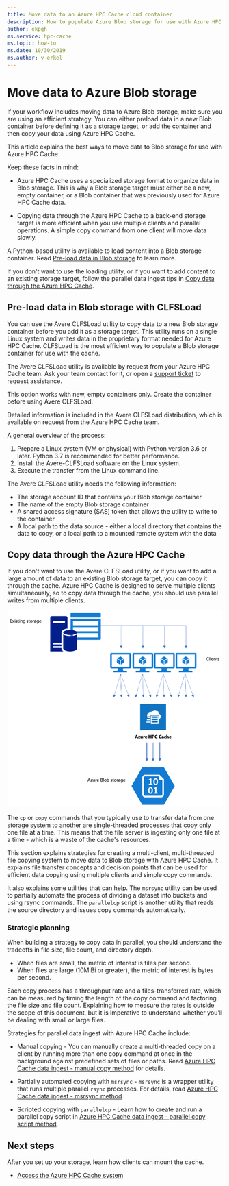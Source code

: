 ```yaml
---
title: Move data to an Azure HPC Cache cloud container 
description: How to populate Azure Blob storage for use with Azure HPC Cache
author: ekpgh
ms.service: hpc-cache
ms.topic: how-to
ms.date: 10/30/2019
ms.author: v-erkel
---
```


# Move data to Azure Blob storage

If your workflow includes moving data to Azure Blob storage, make sure you are using an efficient strategy. You can either preload data in a new Blob container before defining it as a storage target, or add the container and then copy your data using Azure HPC Cache.

This article explains the best ways to move data to Blob storage for use with Azure HPC Cache.

Keep these facts in mind:

* Azure HPC Cache uses a specialized storage format to organize data in Blob storage. This is why a Blob storage target must either be a new, empty container, or a Blob container that was previously used for Azure HPC Cache data.

* Copying data through the Azure HPC Cache to a back-end storage target is more efficient when you use multiple clients and parallel operations. A simple copy command from one client will move data slowly.

A Python-based utility is available to load content into a Blob storage container. Read [Pre-load data in Blob storage](#pre-load-data-in-blob-storage-with-clfsload) to learn more.

If you don't want to use the loading utility, or if you want to add content to an existing storage target, follow the parallel data ingest tips in [Copy data through the Azure HPC Cache](#copy-data-through-the-azure-hpc-cache).

## Pre-load data in Blob storage with CLFSLoad

You can use the Avere CLFSLoad utility to copy data to a new Blob storage container before you add it as a storage target. This utility runs on a single Linux system and writes data in the proprietary format needed for Azure HPC Cache. CLFSLoad is the most efficient way to populate a Blob storage container for use with the cache.

The Avere CLFSLoad utility is available by request from your Azure HPC Cache team. Ask your team contact for it, or open a [support ticket](hpc-cache-support-ticket.md) to request assistance.

This option works with new, empty containers only. Create the container before using Avere CLFSLoad.

Detailed information is included in the Avere CLFSLoad distribution, which is available on request from the Azure HPC Cache team.

A general overview of the process:

1. Prepare a Linux system (VM or physical) with Python version 3.6 or later. Python 3.7 is recommended for better performance.
1. Install the Avere-CLFSLoad software on the Linux system.
1. Execute the transfer from the Linux command line.

The Avere CLFSLoad utility needs the following information:

* The storage account ID that contains your Blob storage container
* The name of the empty Blob storage container
* A shared access signature (SAS) token that allows the utility to write to the container
* A local path to the data source - either a local directory that contains the data to copy, or a local path to a mounted remote system with the data

## Copy data through the Azure HPC Cache

If you don't want to use the Avere CLFSLoad utility, or if you want to add a large amount of data to an existing Blob storage target, you can copy it through the cache. Azure HPC Cache is designed to serve multiple clients simultaneously, so to copy data through the cache, you should use parallel writes from multiple clients.

![Diagram showing multi-client, multi-threaded data movement: At the top left, an icon for on-premises hardware storage has multiple arrows coming from it. The arrows point to four client machines. From each client machine three arrows point toward the Azure HPC Cache. From the Azure HPC Cache, multiple arrows point to Blob storage.](media/hpc-cache-parallel-ingest.png)

The ``cp`` or ``copy`` commands that you typically use to transfer data from one storage system to another are single-threaded processes that copy only one file at a time. This means that the file server is ingesting only one file at a time - which is a waste of the cache's resources.

This section explains strategies for creating a multi-client, multi-threaded file copying system to move data to Blob storage with Azure HPC Cache. It explains file transfer concepts and decision points that can be used for efficient data copying using multiple clients and simple copy commands.

It also explains some utilities that can help. The ``msrsync`` utility can be used to partially automate the process of dividing a dataset into buckets and using rsync commands. The ``parallelcp`` script is another utility that reads the source directory and issues copy commands automatically.

### Strategic planning

When building a strategy to copy data in parallel, you should understand the tradeoffs in file size, file count, and directory depth.

* When files are small, the metric of interest is files per second.
* When files are large (10MiBi or greater), the metric of interest is bytes per second.

Each copy process has a throughput rate and a files-transferred rate, which can be measured by timing the length of the copy command and factoring the file size and file count. Explaining how to measure the rates is outside the scope of this document, but it is imperative to understand whether you’ll be dealing with small or large files.

Strategies for parallel data ingest with Azure HPC Cache include:

* Manual copying - You can manually create a multi-threaded copy on a client by running more than one copy command at once in the background against predefined sets of files or paths. Read [Azure HPC Cache data ingest - manual copy method](hpc-cache-ingest-manual.md) for details.

* Partially automated copying with ``msrsync`` - ``msrsync`` is a wrapper utility that runs multiple parallel ``rsync`` processes. For details, read [Azure HPC Cache data ingest - msrsync method](hpc-cache-ingest-msrsync.md).

* Scripted copying with ``parallelcp`` - Learn how to create and run a parallel copy script in [Azure HPC Cache data ingest - parallel copy script method](hpc-cache-ingest-parallelcp.md).

## Next steps

After you set up your storage, learn how clients can mount the cache.

* [Access the Azure HPC Cache system](hpc-cache-mount.md)
